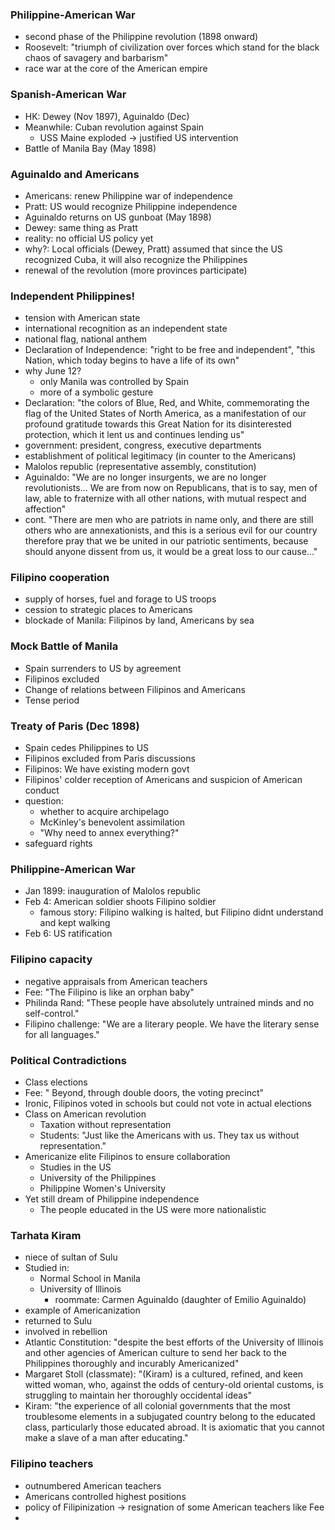### Philippine-American War
- second phase of the Philippine revolution (1898 onward)
- Roosevelt: "triumph of civilization over forces which stand for the black chaos of savagery and barbarism"
- race war at the core of the American empire
### Spanish-American War
- HK: Dewey (Nov 1897), Aguinaldo (Dec)
- Meanwhile: Cuban revolution against Spain
	- USS Maine exploded -> justified US intervention
- Battle of Manila Bay (May 1898)
### Aguinaldo and Americans
- Americans: renew Philippine war of independence
- Pratt: US would recognize Philippine independence
- Aguinaldo returns on US gunboat (May 1898)
- Dewey: same thing as Pratt
- reality: no official US policy yet
- why?: Local officials (Dewey, Pratt) assumed that since the US recognized Cuba, it will also recognize the Philippines
- renewal of the revolution (more provinces participate)
### Independent Philippines!
- tension with American state
- international recognition as an independent state
- national flag, national anthem
- Declaration of Independence: "right to be free and independent", "this Nation, which today begins to have a life of its own"
- why June 12?
	- only Manila was controlled by Spain
	- more of a symbolic gesture
- Declaration: "the colors of Blue, Red, and White, commemorating the flag of the United States of North America, as a manifestation of our profound gratitude towards this Great Nation for its disinterested protection, which it lent us and continues lending us"
- government: president, congress, executive departments
- establishment of political legitimacy (in counter to the Americans)
- Malolos republic (representative assembly, constitution)
- Aguinaldo: "We are no longer insurgents, we are no longer revolutionists... We are from now on Republicans, that is to say, men of law, able to fraternize with all other nations, with mutual respect and affection"
- cont. "There are men who are patriots in name only, and there are still others who are annexationists, and this is a serious evil for our country therefore pray that we be united in our patriotic sentiments, because should anyone dissent from us, it would be a great loss to our cause..."
### Filipino cooperation
- supply of horses, fuel and forage to US troops
- cession to strategic places to Americans
- blockade of Manila: Filipinos by land, Americans by sea
### Mock Battle of Manila
- Spain surrenders to US by agreement
- Filipinos excluded
- Change of relations between Filipinos and Americans
- Tense period
### Treaty of Paris (Dec 1898)
- Spain cedes Philippines to US
- Filipinos excluded from Paris discussions
- Filipinos: We have existing modern govt
- Filipinos' colder reception of Americans and suspicion of American conduct
- question:
	- whether to acquire archipelago
	- McKinley's benevolent assimilation
	- "Why need to annex everything?"
- safeguard rights
### Philippine-American War
- Jan 1899: inauguration of Malolos republic
- Feb 4: American soldier shoots Filipino soldier
	- famous story: Filipino walking is halted, but Filipino didnt understand and kept walking
- Feb 6: US ratification

### Filipino capacity
- negative appraisals from American teachers
- Fee: "The Filipino is like an orphan baby"
- Philinda Rand: "These people have absolutely untrained minds and no self-control."
- Filipino challenge: "We are a literary people. We have the literary sense for all languages."

### Political Contradictions
- Class elections
- Fee: " Beyond, through double doors, the voting precinct"
- Ironic, Filipinos voted in schools but could not vote in actual elections
- Class on American revolution
	- Taxation without representation
	- Students: "Just like the Americans with us. They tax us without representation."
- Americanize elite Filipinos to ensure collaboration
	- Studies in the US
	- University of the Philippines
	- Philippine Women's University
- Yet still dream of Philippine independence
	- The people educated in the US were more nationalistic

### Tarhata Kiram
- niece of sultan of Sulu
- Studied in:
	- Normal School in Manila
	- University of Illinois
		- roommate: Carmen Aguinaldo (daughter of Emilio Aguinaldo)
- example of Americanization
- returned to Sulu
- involved in rebellion
- Atlantic Constitution: "despite the best efforts of the University of Illinois and other agencies of American culture to send her back to the Philippines thoroughly and incurably Americanized"
- Margaret Stoll (classmate): "(Kiram) is a cultured, refined, and keen witted woman, who, against the odds of century-old oriental customs, is struggling to maintain her thoroughly occidental ideas"
- Kiram: "the experience of all colonial governments that the most troublesome elements in a subjugated country belong to the educated class, particularly those educated abroad. It is axiomatic that you cannot make a slave of a man after educating."

### Filipino teachers
- outnumbered American teachers
- Americans controlled highest positions
- policy of Filipinization -> resignation of some American teachers like Fee
- 